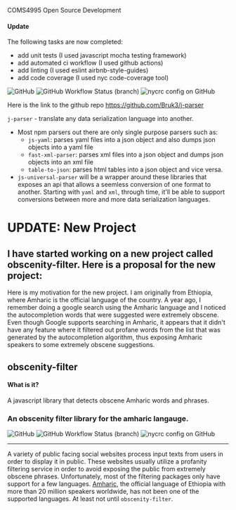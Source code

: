 COMS4995
Open Source Development

#### Update

The following tasks are now completed:
  - add unit tests (I used javascript mocha testing framework)
  - add automated ci workflow (I used github actions)
  - add linting (I used eslint airbnb-style-guides)
  - add code coverage (I used nyc code-coverage tool)

![GitHub](https://img.shields.io/github/license/bruk3/j-parser)
![GitHub Workflow Status (branch)](https://img.shields.io/github/workflow/status/bruk3/j-parser/CI/master)
![nycrc config on GitHub](https://img.shields.io/nycrc/bruk3/j-parser?config=.nycrc.json)

Here is the link to the github repo https://github.com/Bruk3/j-parser



`j-parser` - translate any data serialization language into another.
  - Most npm parsers out there are only single purpose parsers such as:
    - `js-yaml`: parses yaml files into a json object and also dumps json objects into a yaml file
    - `fast-xml-parser`: parses xml files into a json object and dumps json objects into an xml file
    - `table-to-json`: parses html tables into a json object and vice versa.
  - `js-universal-parser` will be a wrapper around these libraries that exposes an api that allows a seemless conversion of one format to another. Starting with `yaml` and `xml`, through time, it'll be able to support conversions between more and more data serialization languages.

# UPDATE: New Project 
## I have started working on a new project called obscenity-filter. Here is a proposal for the new project:  

Here is my motivation for the new project. I am originally from Ethiopia, where Amharic is the official language of the country. A year ago, I remember doing a google search using the Amharic language and I noticed the autocompletion words that were suggested were extremely obscene. Even though Google supports searching in Amharic, it appears that it didn't have any feature where it filtered out profane words from the list that was generated by the autocompletion algorithm, thus exposing Amharic speakers to some extremely obscene suggestions. 

## obscenity-filter


#### What is it? 
A javascript library that detects obscene Amharic words and phrases.

### An obscenity filter library for the amharic langauge. 
![GitHub](https://img.shields.io/github/license/bruk3/obscenity-filter)
![GitHub Workflow Status (branch)](https://img.shields.io/github/workflow/status/bruk3/obscenity-filter/CI/main)
![nycrc config on GitHub](https://img.shields.io/nycrc/bruk3/obscenity-filter?config=.nycrc.json)


---
A variety of public facing social websites process input texts from users in order to display it in public. These websites usually utilize a profanity filtering service in order to avoid exposing the public from extremely obscene phrases. Unfortunately, most of the filtering packages only have support for a few languages. [Amharic](https://en.wikipedia.org/wiki/Amharic), the official language of Ethiopia with more than 20 million speakers worldwide, has not been one of the supported languages. At least not until `obscenity-filter`.
